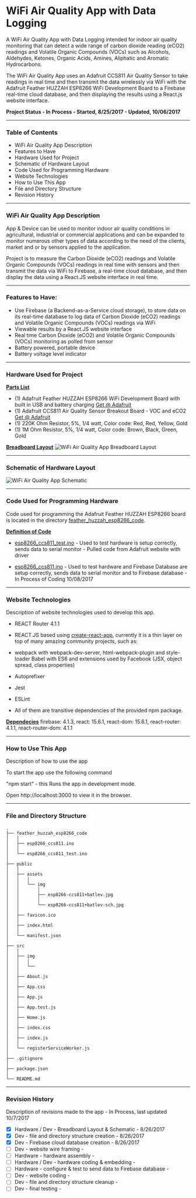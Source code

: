 # WiFi Air Quality App with Data Logging

A WiFi Air Quality App with Data Logging intended for indoor air quality monitoring that can detect a wide range of carbon dioxide reading (eCO2) readings and Volatile Organic Compounds (VOCs) such as Alcohols, Aldehydes, Ketones, Organic Acids, Amines, Aliphatic and Aromatic Hydrocarbons.

The WiFi Air Quality App uses an Adafruit CCS811 Air Quality Sensor to take readings in real time and then transmit the data wirelessly via WiFi with the Adafruit Feather HUZZAH ESP8266 WiFi Development Board to a Firebase real-time cloud database, and then displaying the results using a React.js website interface.


__Project Status - In Process - Started, 8/25/2017 - Updated, 10/06/2017__

----

### Table of Contents

  -  WiFi Air Quality App Description
  -  Features to Have 
  -  Hardware Used for Project
  -  Schematic of Hardware Layout
  -  Code Used for Programming Hardware
  -  Website Technologies 
  -  How to Use This App
  -  File and Directory Structure
  -  Revision History

----

### WiFi Air Quality App Description
App & Device can be used to monitor indoor air quality conditions in agricultural, industrial or commercial applications and can be expanded to monitor numerous other types of data according to the need of the clients, market and or by sensors applied to the application. 

Project is to measure the Carbon Dioxide (eCO2) readings and Volatile Organic Compounds (VOCs) readings in real time with sensors and then transmit the data via WiFi to Firebase, a real-time cloud database, and then display the data using a React.JS website interface in real time.

----

### Features to Have:
- Use Firebase (a Backend-as-a-Service cloud storage), to store data on its real-time database to log data of Carbon Dioxide (eCO2) readings and Volatile Organic Compounds (VOCs) readings via WiFi
- Viewable results by a React.JS website interface
- Real time Carbon Dioxide (eCO2) and Volatile Organic Compounds (VOCs) monitoring as polled from sensor 
- Battery powered, portable device
- Battery voltage level indicator

----

### Hardware Used for Project

__<u>Parts List</u>__

- (1) Adafruit Feather HUZZAH ESP8266 WiFi Development Board with built in USB and battery charging  [Get @ Adafruit](https://www.adafruit.com/product/2821)
- (1) Adafruit CCS811 Air Quality Sensor Breakout Board - VOC and eCO2  [Get @ Adafruit](https://www.adafruit.com/product/3566)
- (1) 220K Ohm Resistor, 5%, 1/4 watt, Color code: Red, Red, Yellow, Gold
- (1) 1M Ohm Resistor, 5%, 1/4 watt, Color code: Brown, Black, Green, Gold

__<u>Breadboard Layout</u>__
![WiFi Air Quality App Breadboard Layout](public/assets/img/esp8266-ccs811+batlev.jpg) 

----

### Schematic of Hardware Layout

![WiFi Air Quality App Schematic](public/assets/img/esp8266-ccs811+batlev-sch.jpg)

----

### Code Used for Programming Hardware
Code used for programming the Adafruit Feather HUZZAH ESP8266 board is located in the directory  [feather_huzzah_esp8266_code](https://github.com/DKMitt/wifi-react-air-quality/tree/master/feather_huzzah_esp8266_code). 



__<u>Definition of Code</u>__

  * [esp8266_ccs811_test.ino](https://github.com/DKMitt/wifi_ws/blob/master/feather_huzzah_esp8266_code/esp8266_ccs811_test.ino)  -  Used to test hardware is setup correctly, sends data to serial monitor - Pulled code from Adafruit website with driver 
  
  * [esp8266_ccs811.ino](https://github.com/DKMitt/wifi_ws/blob/master/feather_huzzah_esp8266_code/esp8266_ccs811.ino)  -  Used to test hardware and Firebase Database are setup correctly, sends data to serial monitor and to Firebase database - In Process of Coding 10/08/2017
  

----

### Website Technologies

Description of website technologies used to develop this app.

- REACT Router 4.1.1
- REACT.JS based using [create-react-app](https://github.com/facebookincubator/create-react-app), currently it is a thin layer on top of many amazing community projects, such as:

- webpack with webpack-dev-server, html-webpack-plugin and style-loader
  Babel with ES6 and extensions used by Facebook (JSX, object spread, class properties)

- Autoprefixer

- Jest

- ESLint

- All of them are transitive dependencies of the provided npm package.

__<u>Dependecies</u>__
    firebase: 4.1.3,
    react: 15.6.1,
    react-dom: 15.6.1,
    react-router: 4.1.1,
    react-router-dom: 4.1.1

----


### How to Use This App

Description of how to use the app

To start the app use the following command

  "npm start"   - this Runs the app in development mode.

  Open http://localhost:3000 to view it in the browser.

----


### File and Directory Structure

```
.
├── feather_huzzah_esp8266_code
│   │
│   ├── esp8266_ccs811.ino
│   │
│   └── esp8266_ccs811_test.ino
│ 
├── public
│   │
│   ├── assets
│   │   │
│   │   └── img
│   │       │
│   │       ├── esp8266-ccs811+batlev.jpg
│   │       │
│   │       └── esp8266-ccs811+batlev-sch.jpg
│   │
│   ├── favicon.ico
│   │
│   ├── index.html
│   │
│   └── manifest.json
│
├── src
│   │
│   ├── img
│   │   │
│   │   └── 
│   │
│   ├── About.js
│   │
│   ├── App.css
│   │
│   ├── App.js
│   │
│   ├── App.test.js
│   │
│   ├── Home.js
│   │
│   ├── index.css
│   │
│   ├── index.js
│   │
│   └── registerServiceWorker.js
│ 
├── .gitignore
│
├── package.json
│
└── README.md            
```
----
### Revision History 

Description of revisions made to the app - In Process, last updated 10/7/2017

  - [x] Hardware / Dev - Breadboard Layout & Schematic - 8/26/2017  
  - [x] Dev - file and directory structure creation  - 8/26/2017
  - [x] Dev - Firebase cloud database creation - 8/26/2017
  - [ ] Dev - website wire framing -
  - [ ] Hardware - hardware assembly - 
  - [ ] Hardware / Dev - hardware coding & embedding - 
  - [ ] Hardware - configure & test to send data to Firebase database -    
  - [ ] Dev - website coding - 
  - [ ] Dev - file and directory structure cleanup - 
  - [ ] Dev - final testing - 